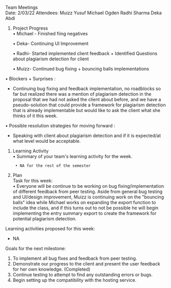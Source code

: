 Team Meetings  
Date: 2/03/22
Attendees: 
Muizz Yusuf 
Michael Ogden 
Radhi Sharma
Deka Abdi
1. Project  Progress  
    • Michael - Finished fiing negatives

    • Deka- Continuing UI Improvement

    • Radhi- Started implemented client feedback + Identified Questions about plagiarism detection for client

    • Muizz- Continued bug fixing + bouncing balls implementations 

• Blockers + Surprises : 

 - Continuing bug fixing and feedback implementation, no roadblocks so far but realized there was a mention of plagiarism detection in the proposal that we had not asked the client about before, and we have a pseudo-solution that could provide a framework for plagiarism detection that is already implementable but would like to ask the client what she thinks of it this week.

• Possible resolution strategies for moving forward : 

 - Speaking with client about plagiarism detection and if it is expected/at what level would be acceptable.
  

1. Learning Activity  
• Summary of your team's learning activity for the week.

        • NA for the rest of the semester
1. Plan  
Task for this week:  
• Everyone will be continue to be working on bug fixing/implementation of different feedback from peer testing. Aside from general bug testing and UI/design improvement, Muizz is continuing work on the "bouncing balls" idea while Michael works on expanding the export function to include the class, and if this turns out to not be possible he will begin implementing the entry summary export to create the framework for  potential plagiarism detection.


Learning activities proposed for this week:  
- NA

Goals for the next milestone:  
1. To implement all bug fixes and feedback from peer testing.
2. Demonstrate our progress to the client and present the user feedback for her own knowledge. (Completed)
3. Continue testing to attempt to find any outstanding errors or bugs.
4. Begin setting up the compatibility with the hosting service.
